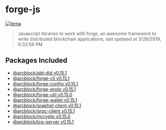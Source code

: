 # forge-js

[![lerna](https://img.shields.io/badge/maintained%20with-lerna-cc00ff.svg)](https://lernajs.io/)

> Javascript libraries to work with forge, an awesome framework to write distributed blockchain applications, last updated at 3/26/2019, 6:32:56 PM

## Packages Included


- [@arcblock/abt-did v0.15.1](./packages/abt-did)
- [@arcblock/forge-cli v0.15.1](./packages/forge-cli)
- [@arcblock/forge-config v0.15.1](./packages/forge-config)
- [@arcblock/forge-proto v0.15.1](./packages/forge-proto)
- [@arcblock/forge-util v0.15.0](./packages/forge-util)
- [@arcblock/forge-wallet v0.15.1](./packages/forge-wallet)
- [@arcblock/graphql-client v0.15.1](./packages/graphql-client)
- [@arcblock/grpc-client v0.15.1](./packages/grpc-client)
- [@arcblock/mcrypto v0.15.0](./packages/mcrypto)
- [@arcblock/tcp-server v0.15.1](./packages/tcp-server)

